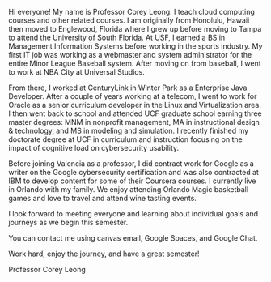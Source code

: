 Hi everyone! My name is Professor Corey Leong. I teach cloud computing courses and other related courses. I am originally from Honolulu, Hawaii then moved to Englewood, Florida where I grew up before moving to Tampa to attend the University of South Florida. At USF, I earned a BS in Management Information Systems before working in the sports industry. My first IT job was working as a webmaster and system administrator for the entire Minor League Baseball system. After moving on from baseball, I went to work at NBA City at Universal Studios.

From there, I worked at CenturyLink in Winter Park as a Enterprise Java Developer. After a couple of years working at a telecom, I went to work for Oracle as a senior curriculum developer in the Linux and Virtualization area. I then went back to school and attended UCF graduate school earning three master degrees: MNM in nonprofit management, MA in instructional design & technology, and MS in modeling and simulation. I recently finished my doctorate degree at UCF in curriculum and instruction focusing on the impact of cognitive load on cybersecurity usability. 

Before joining Valencia as a professor, I did contract work for Google as a writer on the Google cybersecurity certification and was also contracted at IBM to develop content for some of their Coursera courses. I currently live in Orlando with my family. We enjoy attending Orlando Magic basketball games and love to travel and attend wine tasting events.

I look forward to meeting everyone and learning about individual goals and journeys as we begin this semester.

You can contact me using canvas email, Google Spaces, and Google Chat.

Work hard, enjoy the journey, and have a great semester!

Professor Corey Leong
